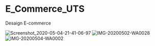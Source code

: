 # E_Commerce_UTS
Desaign E-commerce

![Screenshot_2020-05-04-21-41-06-97](https://user-images.githubusercontent.com/64596711/80986572-f1041980-8e5a-11ea-8585-8d5c8a887c51.png)
![IMG-20200502-WA0028](https://user-images.githubusercontent.com/64596711/81289788-327e0a00-9091-11ea-912b-32926b380d5a.jpg)
![IMG-20200504-WA0002](https://user-images.githubusercontent.com/64596711/81289845-40338f80-9091-11ea-829b-4bd84aaf04b3.jpg)
